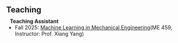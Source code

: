 <h1 id="teaching"></h1>

<h2 style="margin: 60px 0px 10px;">Teaching</h2>

<h4 style="margin:0 10px 0;">Teaching Assistant</h4>

<ul style="margin:0 0 20px;">
  <li>Fall 2025: <a href="https://bulletins.psu.edu/university-course-descriptions/undergraduate/me/#:~:text=ME%20459%3A%20Machine%20Learning%20in%20Mechanical%20Engineering"><autocolor>Machine Learning in Mechanical Engineering</autocolor></a>(ME 459, Instructor: Prof. Xiang Yang)</li>
</ul>
